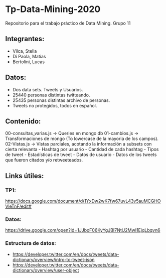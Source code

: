 # Tp-Data-Mining-2020
Repositorio para el trabajo práctico de Data Mining. Grupo 11

## Integrantes: 

* Vilca, Stella
* Di Paola, Matías
* Bertolini, Lucas

## Datos:

* Dos data sets. Tweets y Usuarios.
* 25440 personas distintas twitteando.
* 25435 personas distintas archivo de personas.
* Tweets no protegidos, todos en español.

## Contenido:

00-consultas_varias.js -> Queries en mongo db
01-cambios.js -> Transformaciones de mongo (To lowercase de la mayoria de los campos).
02-Vistas.js -> Vistas parciales, acotando la información a subsets con cierta relevanta
	- Hashtag por usuario
	- Cantidad de cada hashtag
	- Tipos de tweet
	- Estadísticas de tweet
	- Datos de usuario
	- Datos de los tweets que fueron citados y/o retweeteados.
	
## Links útiles:

### TP1: 

https://docs.google.com/document/d/1YxDw2wK7fw67uvL43v5auMCGHOVleTnF/edit#

### Datos:

https://drive.google.com/open?id=1JJboF06KyYgJBI7NtU2MwI1EjqLbqvn6

### Estructura de datos:

* https://developer.twitter.com/en/docs/tweets/data-dictionary/overview/intro-to-tweet-json
* https://developer.twitter.com/en/docs/tweets/data-dictionary/overview/user-object


